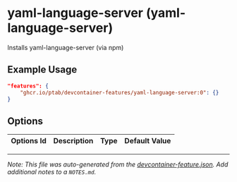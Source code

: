 
# yaml-language-server (yaml-language-server)

Installs yaml-language-server (via npm)

## Example Usage

```json
"features": {
    "ghcr.io/ptab/devcontainer-features/yaml-language-server:0": {}
}
```

## Options

| Options Id | Description | Type | Default Value |
|-----|-----|-----|-----|




---

_Note: This file was auto-generated from the [devcontainer-feature.json](https://github.com/ptab/devcontainer-features/blob/main/src/yaml-language-server/devcontainer-feature.json).  Add additional notes to a `NOTES.md`._
